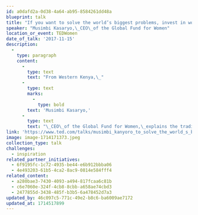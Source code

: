 ```yaml
---
id: a0dafd2a-0d38-4a64-ab95-8584261dd48a
blueprint: talk
title: "If you want to solve the world’s biggest problems, invest in women and\_girls."
speaker: "Musimbi Kasaryo,\_CEO\_of the Global Fund for Women"
location_or_event: TEDWomen
date_of_talk: '2017-11-15'
description:
  -
    type: paragraph
    content:
      -
        type: text
        text: "From Western Kenya,\_"
      -
        type: text
        marks:
          -
            type: bold
        text: 'Musimbi Kasaryo,'
      -
        type: text
        text: "\_CEO\_of the Global Fund for Women,\_explains the tradition of “isirika”, which confirms our common humanity. She celebrates the existence of 168 women’s funds across the\_world. \"If you want to solve the world’s biggest problems,\" she says,\" invest in women and\_girls.\""
link: 'https://www.ted.com/talks/musimbi_kanyoro_to_solve_the_world_s_biggest_problems_invest_in_women_and_girls'
image: image-1714171373.jpeg
collection_type: talk
challenges:
  - inspiration
related_partner_initiatives:
  - 6f9195fc-1c72-4935-be44-e6b912bbba06
  - 4e493203-61b5-4ca2-8ac9-0814e584fff4
related_content:
  - a280bae3-7430-4093-a494-817fcaa6c81b
  - c6e7060e-324f-4cb8-8cbb-a658ae74cbd3
  - 2477855d-3438-485f-b3b5-6a478452d7a3
updated_by: 46c097c5-771c-49e2-b8c6-ba6009ae7172
updated_at: 1714517899
---
```

